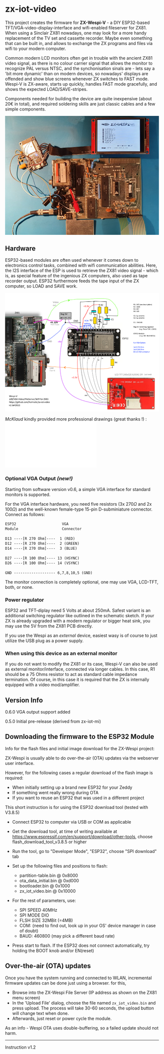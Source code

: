 # zx-iot-video

This project creates the firmware for **ZX-Wespi-V** - a DIY ESP32-based TFT/VGA-video-display-interface and wifi-enabled fileserver for ZX81.
When using a Sinclair ZX81 nowadays, one may look for a more handy replacement of the TV set and cassette recorder. 
Maybe even something that can be built in, and allows to exchange the ZX programs and files via wifi to your modern computer. 

Common modern LCD monitors often get in trouble with the ancient ZX81 video signal, as there is no colour carrier signal that allows the monitor to recognize PAL versus NTSC, and the synchonisation sinals are - lets say a 'bit more dynamic' than on modern devices, so nowadays' displays are offended and show blue screens whenever ZX switches to FAST mode. Wespi-V is ZX-aware, starts up quickly, handles FAST mode gracefully, and shows the expected LOAD/SAVE-stripes.

Components needed for building the device are quite inexpensive (about 20€ in total), and required soldering skills are just classic cables and a few simple components.


![Circuit Phote](doc/Wespi-V-ZX81.jpg "TFT Display for ZX81 driven by ESP32")


## Hardware

ESP32-based modules are often used whenever it comes down to electronics control tasks, combined with wifi communication abilities. Here, the I2S interface of the ESP is used to retrieve the ZX81 video signal - which is, as special feature of the ingenious ZX computers, also used as tape recorder output. ESP32 furthermore feeds the tape input of the ZX computer, so LOAD and SAVE work.

![Schematic outline](doc/zx-iot-video-sketch.png "How to connect ZX, ESP32, and TFT Display")



_McKlaud_ kindly provided more professional drawings (great thanks !) : ![Schematic outline](doc/ZX-WESPI-VIDEO_sch_v0.2_by_McKlaud.pdf "ZX-Wespi-Video Schematics")



### Optional VGA Output _(new!)_ ###

Starting from software version v0.6, a simple VGA interface for  standard monitors is supported. 

For the VGA interface hardware, you need five resistors (3x 270$\Omega$ and 2x 100$\Omega$) and the well-known female-type 15-pin D-subminiature connector. Connect as follows:

```
ESP32                     VGA
Module                    Connector

D13 ----[R 270 Ohm]----  1 (RED)
D12 ----[R 270 Ohm]----  2 (GREEN)
D14 ----[R 270 Ohm]----  3 (BLUE)

D27 ----[R 100 Ohm]---- 13 (HSYNC)
D26 ----[R 100 Ohm]---- 14 (VSYNC)

GND ------------------- 6,7,8,10,5 (GND)
```

 The monitor connection is completely optional, one may use VGA, LCD-TFT, both, or none. 

### Power regulator

ESP32 and TFT-diplay need 5 Volts at about 250mA. Safest variant is an additional switching regulator like outlined in the schematic sketch. If your ZX is already upgraded with a modern regulator or bigger heat sink, you may use the 5V from the ZX81 PCB directly. 

If you use the Wespi as an _external_ device, easiest wasy is of course to just utilize the USB plug as a power supply. 

### When using this device as an external monitor

If you do not want to modify the ZX81 or its case, Wespi-V can also be used as external monitor/interface, connected via
longer cables. In this case, R1 should be a 75 Ohms resistor to act as standard cable impedance termination. Of course, in this case it is required that the ZX is internally equipped with a video mod/amplifier. 


## Version Info

0.6.0 VGA output support added

0.5.0 Initial pre-release (derived from zx-iot-mi)



## Downloading the firmware to the ESP32 Module

Info for the flash files and initial image download for the ZX-Wespi project:

ZX-Wespi is usually able to do over-the-air (OTA) updates via the webserver user interface. 

However, for the following cases a regular download of the flash image is required:

- When initially setting up a brand new ESP32 for your Zeddy
- If something went really wrong during OTA
- If you want to reuse an ESP32 that was used in a different project

This short instruction is for using the ESP32 download tool (tested with V3.8.5)


- Connect ESP32 to computer via USB or COM as applicable

- Get the download tool, at time of writing available at  <https://www.espressif.com/en/support/download/other-tools>, choose flash_download_tool_v3.8.5 or higher
- Run the tool, go to "Developer Mode", "ESP32", choose "SPI download" tab
- Set up the following files and positions to flash:

  + partition-table.bin     @  0x8000 
  + ota_data_initial.bin    @  0xd000
  + bootloader.bin          @  0x1000
  + zx_iot_video.bin		  @ 0x10000

- For the rest of parameters, use:

  + SPI SPEED 40MHz
  + SPI MODE DIO
  + FLSH SIZE 32MBit  (=4MB)
  + COM: (need to find out, look up in your OS' device manager in case of doubt)
  + BAUD: 460800 (may pick a different baud rate)


- Press start to flash. If the ESP32 does not connect automatically, try holding the BOOT knob and/or EN(reset) 


## Over-the-air (OTA) updates

Once you have the system running and connected to WLAN, incremental firmware updates can be done just using a browser. for this,

- Browse into the ZX-Wespi File Server (IP address as shown on the ZX81 menu screen)
- In the 'Upload File' dialog, choose the file named ```zx_iot_video.bin``` and press upload. The process will take 30-60 seconds, the upload button will change text when done. 
- Afterwards, just reset or power cycle the module. 
  
As an info - Wespi OTA uses double-buffering, so a failed update should not harm.

---

Instruction v1.2
